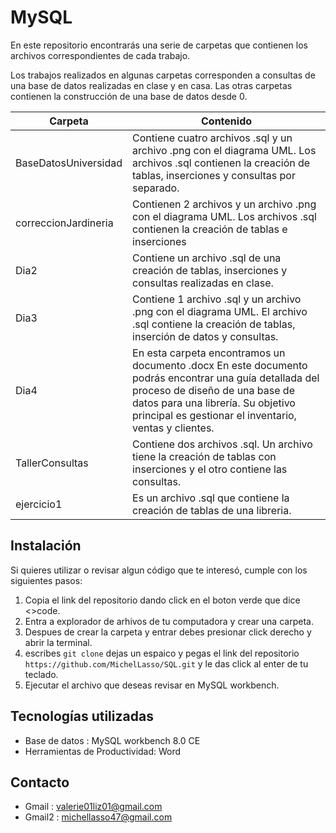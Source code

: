 # MySQL  
En este repositorio encontrarás una serie de carpetas que contienen los archivos correspondientes de cada trabajo.

Los trabajos realizados en algunas carpetas corresponden a consultas de una base de datos realizadas en clase y en casa. Las otras carpetas contienen la construcción de una base de datos desde 0.

|Carpeta|Contenido|
|--|--|
|BaseDatosUniversidad|Contiene cuatro archivos .sql y un archivo .png con el diagrama UML. Los archivos .sql contienen la creación de tablas, inserciones y consultas por separado.|
|correccionJardineria| Contienen 2 archivos y un archivo .png con el diagrama UML. Los archivos .sql contienen la creación de tablas e inserciones|
Dia2| Contiene un archivo .sql de una creación de tablas, inserciones y consultas realizadas en clase.
|Dia3|Contiene 1 archivo .sql y un archivo .png con el diagrama UML. El archivo .sql contiene la creación de tablas, inserción de datos y consultas.
|Dia4|En esta carpeta encontramos un documento .docx En este documento podrás encontrar una guía detallada del proceso de diseño de una base de datos para una librería. Su objetivo principal es gestionar el inventario, ventas y clientes.|
|TallerConsultas|Contiene dos archivos .sql. Un archivo tiene la creación de tablas con inserciones y el otro contiene las consultas.|
|ejercicio1|Es un archivo .sql que contiene la creación de tablas de una libreria.|
## Instalación
Si quieres utilizar o revisar algun código que te interesó, cumple con los siguientes pasos:
1. Copia el link del repositorio dando click en el boton verde que dice <>code.
2. Entra a explorador de arhivos de tu computadora y crear una carpeta.
3. Despues de crear la carpeta y entrar debes presionar click derecho y abrir la terminal.
4. escribes ```git clone``` dejas un espaico y pegas el link del repositorio ```https://github.com/MichelLasso/SQL.git``` y le das click al enter de tu teclado.
5. Ejecutar el archivo que deseas revisar en MySQL workbench.

## Tecnologías utilizadas
* Base de datos : MySQL workbench 8.0 CE
* Herramientas de Productividad: Word

## Contacto
* Gmail : valerie01liz01@gmail.com
* Gmail2 : michellasso47@gmail.com